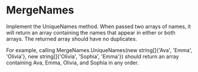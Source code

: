# MergeNames
Implement the UniqueNames method. When passed two arrays of names, it will return an array containing the names that appear in either or both arrays. The returned array should have no duplicates.

For example, calling MergeNames.UniqueNames(new string[]{'Ava', 'Emma', 'Olivia'}, new string[]{'Olivia', 'Sophia', 'Emma'}) should return an array containing Ava, Emma, Olivia, and Sophia in any order. 
